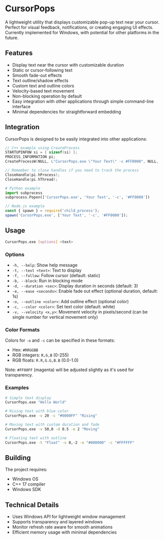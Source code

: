 # CursorPops

A lightweight utility that displays customizable pop-up text near your cursor. Perfect for visual feedback, notifications, or creating engaging UI effects. Currently implemented for Windows, with potential for other platforms in the future.

## Features

- Display text near the cursor with customizable duration
- Static or cursor-following text
- Smooth fade-out effects
- Text outline/shadow effects
- Custom text and outline colors
- Velocity-based text movement
- Non-blocking operation by default
- Easy integration with other applications through simple command-line interface
- Minimal dependencies for straightforward embedding

## Integration

CursorPops is designed to be easily integrated into other applications:

```cpp
// C++ example using CreateProcess
STARTUPINFOW si = { sizeof(si) };
PROCESS_INFORMATION pi;
CreateProcessW(NULL, L"CursorPops.exe \"Your Text\" -c #FF0000", NULL, NULL, FALSE, 0, NULL, NULL, &si, &pi);

// Remember to close handles if you need to track the process
CloseHandle(pi.hProcess);
CloseHandle(pi.hThread);
```

```python
# Python example
import subprocess
subprocess.Popen(['CursorPops.exe', 'Your Text', '-c', '#FF0000'])
```

```javascript
// Node.js example
const { spawn } = require('child_process');
spawn('CursorPops.exe', ['Your Text', '-c', '#FF0000']);
```

## Usage

```bash
CursorPops.exe [options] <text>
```

### Options

- `-h, --help`: Show help message
- `-t, --text <text>`: Text to display
- `-f, --follow`: Follow cursor (default: static)
- `-b, --block`: Run in blocking mode
- `-d, --duration <sec>`: Display duration in seconds (default: 3)
- `-e, --ease <seconds>`: Enable fade out effect (optional duration, default: 1s)
- `-o, --outline <color>`: Add outline effect (optional color)
- `-c, --color <color>`: Set text color (default: white)
- `-v, --velocity <x,y>`: Movement velocity in pixels/second (can be single number for vertical movement only)

### Color Formats

Colors for `-o` and `-c` can be specified in these formats:
- Hex: `#RRGGBB`
- RGB integers: `R,G,B` (0-255)
- RGB floats: `R.R,G.G,B.B` (0.0-1.0)

Note: `#FF00FF` (magenta) will be adjusted slightly as it's used for transparency.

### Examples

```bash
# Simple text display
CursorPops.exe "Hello World"

# Rising text with blue color
CursorPops.exe -v 20 -c "#0000FF" "Rising"

# Moving text with custom duration and fade
CursorPops.exe -v 50,0 -d 0.5 -e 2 "Moving"

# Floating text with outline
CursorPops.exe -t "Float" -v 0,-2 -o "#000000" -c "#FFFFFF"
```

## Building

The project requires:
- Windows OS
- C++ 17 compiler
- Windows SDK

## Technical Details

- Uses Windows API for lightweight window management
- Supports transparency and layered windows
- Monitor refresh rate aware for smooth animations
- Efficient memory usage with minimal dependencies
